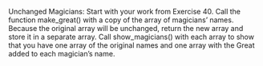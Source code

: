 Unchanged Magicians: Start with your work from Exercise 40. 
Call the function make_great() with a copy of the array of magicians’ names. 
Because the original array will be unchanged, return the new array and store it in a separate array. 
Call show_magicians() with each array to show that you have one array of the original names and one array with the Great added to each magician’s name.